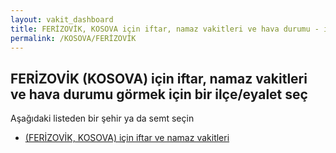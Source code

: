 ```yaml
---
layout: vakit_dashboard
title: FERİZOVİK, KOSOVA için iftar, namaz vakitleri ve hava durumu - ilçe/eyalet seç
permalink: /KOSOVA/FERİZOVİK
---
```


## FERİZOVİK (KOSOVA) için iftar, namaz vakitleri ve hava durumu  görmek için bir ilçe/eyalet seç

Aşağıdaki listeden bir şehir ya da semt seçin

* [ (FERİZOVİK, KOSOVA) için iftar ve namaz vakitleri](/KOSOVA/FERİZOVİK/)

<script type="text/javascript">
  var GLOBAL_COUNTRY = 'KOSOVA';
  var GLOBAL_CITY = 'FERİZOVİK';
  var GLOBAL_STATE = 'FERİZOVİK';
</script>
